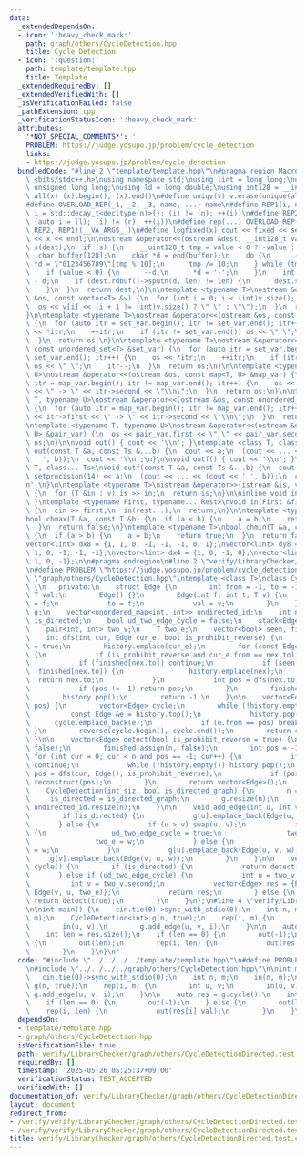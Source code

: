 ```yaml
---
data:
  _extendedDependsOn:
  - icon: ':heavy_check_mark:'
    path: graph/others/CycleDetection.hpp
    title: Cycle Detection
  - icon: ':question:'
    path: template/template.hpp
    title: Template
  _extendedRequiredBy: []
  _extendedVerifiedWith: []
  _isVerificationFailed: false
  _pathExtension: cpp
  _verificationStatusIcon: ':heavy_check_mark:'
  attributes:
    '*NOT_SPECIAL_COMMENTS*': ''
    PROBLEM: https://judge.yosupo.jp/problem/cycle_detection
    links:
    - https://judge.yosupo.jp/problem/cycle_detection
  bundledCode: "#line 2 \"template/template.hpp\"\n#pragma region Macros\n#include\
    \ <bits/stdc++.h>\nusing namespace std;\nusing lint = long long;\nusing ull =\
    \ unsigned long long;\nusing ld = long double;\nusing int128 = __int128_t;\n#define\
    \ all(x) (x).begin(), (x).end()\n#define uniqv(v) v.erase(unique(all(v)), v.end())\n\
    #define OVERLOAD_REP(_1, _2, _3, name, ...) name\n#define REP1(i, n) for (auto\
    \ i = std::decay_t<decltype(n)>{}; (i) != (n); ++(i))\n#define REP2(i, l, r) for\
    \ (auto i = (l); (i) != (r); ++(i))\n#define rep(...) OVERLOAD_REP(__VA_ARGS__,\
    \ REP2, REP1)(__VA_ARGS__)\n#define logfixed(x) cout << fixed << setprecision(10)\
    \ << x << endl;\n\nostream &operator<<(ostream &dest, __int128_t value) {\n  ostream::sentry\
    \ s(dest);\n  if (s) {\n    __uint128_t tmp = value < 0 ? -value : value;\n  \
    \  char buffer[128];\n    char *d = end(buffer);\n    do {\n      --d;\n     \
    \ *d = \"0123456789\"[tmp % 10];\n      tmp /= 10;\n    } while (tmp != 0);\n\
    \    if (value < 0) {\n      --d;\n      *d = '-';\n    }\n    int len = end(buffer)\
    \ - d;\n    if (dest.rdbuf()->sputn(d, len) != len) {\n      dest.setstate(ios_base::badbit);\n\
    \    }\n  }\n  return dest;\n}\n\ntemplate <typename T>\nostream &operator<<(ostream\
    \ &os, const vector<T> &v) {\n  for (int i = 0; i < (int)v.size(); i++) {\n  \
    \  os << v[i] << (i + 1 != (int)v.size() ? \" \" : \"\");\n  }\n  return os;\n\
    }\n\ntemplate <typename T>\nostream &operator<<(ostream &os, const set<T> &set_var)\
    \ {\n  for (auto itr = set_var.begin(); itr != set_var.end(); itr++) {\n    os\
    \ << *itr;\n    ++itr;\n    if (itr != set_var.end()) os << \" \";\n    itr--;\n\
    \  }\n  return os;\n}\n\ntemplate <typename T>\nostream &operator<<(ostream &os,\
    \ const unordered_set<T> &set_var) {\n  for (auto itr = set_var.begin(); itr !=\
    \ set_var.end(); itr++) {\n    os << *itr;\n    ++itr;\n    if (itr != set_var.end())\
    \ os << \" \";\n    itr--;\n  }\n  return os;\n}\n\ntemplate <typename T, typename\
    \ U>\nostream &operator<<(ostream &os, const map<T, U> &map_var) {\n  for (auto\
    \ itr = map_var.begin(); itr != map_var.end(); itr++) {\n    os << itr->first\
    \ << \" -> \" << itr->second << \"\\n\";\n  }\n  return os;\n}\n\ntemplate <typename\
    \ T, typename U>\nostream &operator<<(ostream &os, const unordered_map<T, U> &map_var)\
    \ {\n  for (auto itr = map_var.begin(); itr != map_var.end(); itr++) {\n    os\
    \ << itr->first << \" -> \" << itr->second << \"\\n\";\n  }\n  return os;\n}\n\
    \ntemplate <typename T, typename U>\nostream &operator<<(ostream &os, const pair<T,\
    \ U> &pair_var) {\n  os << pair_var.first << \" \" << pair_var.second;\n  return\
    \ os;\n}\n\nvoid out() { cout << '\\n'; }\ntemplate <class T, class... Ts>\nvoid\
    \ out(const T &a, const Ts &...b) {\n  cout << a;\n  (cout << ... << (cout <<\
    \ ' ', b));\n  cout << '\\n';\n}\n\nvoid outf() { cout << '\\n'; }\ntemplate <class\
    \ T, class... Ts>\nvoid outf(const T &a, const Ts &...b) {\n  cout << fixed <<\
    \ setprecision(14) << a;\n  (cout << ... << (cout << ' ', b));\n  cout << '\\\
    n';\n}\n\ntemplate <typename T>\nistream &operator>>(istream &is, vector<T> &v)\
    \ {\n  for (T &in : v) is >> in;\n  return is;\n}\n\ninline void in(void) { return;\
    \ }\ntemplate <typename First, typename... Rest>\nvoid in(First &first, Rest &...rest)\
    \ {\n  cin >> first;\n  in(rest...);\n  return;\n}\n\ntemplate <typename T>\n\
    bool chmax(T &a, const T &b) {\n  if (a < b) {\n    a = b;\n    return true;\n\
    \  }\n  return false;\n}\ntemplate <typename T>\nbool chmin(T &a, const T &b)\
    \ {\n  if (a > b) {\n    a = b;\n    return true;\n  }\n  return false;\n}\n\n\
    vector<lint> dx8 = {1, 1, 0, -1, -1, -1, 0, 1};\nvector<lint> dy8 = {0, 1, 1,\
    \ 1, 0, -1, -1, -1};\nvector<lint> dx4 = {1, 0, -1, 0};\nvector<lint> dy4 = {0,\
    \ 1, 0, -1};\n\n#pragma endregion\n#line 2 \"verify/LibraryChecker/graph/others/CycleDetectionDirected.test.cpp\"\
    \n#define PROBLEM \"https://judge.yosupo.jp/problem/cycle_detection\"\n#line 1\
    \ \"graph/others/CycleDetection.hpp\"\ntemplate <class T>\nclass CycleDetection\
    \ {\n   private:\n    struct Edge {\n        int from = -1, to = -1;\n       \
    \ T val;\n        Edge() {}\n        Edge(int f, int t, T v) {\n            from\
    \ = f;\n            to = t;\n            val = v;\n        }\n    };\n\n    vector<vector<Edge>>\
    \ g;\n    vector<unordered_map<int, int>> undirected_id;\n    int n;\n    bool\
    \ is_directed;\n    bool ud_two_edge_cycle = false;\n    stack<Edge> history;\n\
    \    pair<int, int> two_v;\n    T two_e;\n    vector<bool> seen, finished;\n\n\
    \    int dfs(int cur, Edge cur_e, bool is_prohibit_reverse) {\n        seen[cur]\
    \ = true;\n        history.emplace(cur_e);\n        for (const Edge &nex : g[cur])\
    \ {\n            if (is_prohibit_reverse and cur_e.from == nex.to) continue;\n\
    \            if (finished[nex.to]) continue;\n            if (seen[nex.to] and\
    \ !finished[nex.to]) {\n                history.emplace(nex);\n              \
    \  return nex.to;\n            }\n            int pos = dfs(nex.to, nex, is_prohibit_reverse);\n\
    \            if (pos != -1) return pos;\n        }\n        finished[cur] = true;\n\
    \        history.pop();\n        return -1;\n    }\n\n    vector<Edge> reconstruct(int\
    \ pos) {\n        vector<Edge> cycle;\n        while (!history.empty()) {\n  \
    \          const Edge &e = history.top();\n            history.pop();\n      \
    \      cycle.emplace_back(e);\n            if (e.from == pos) break;\n       \
    \ }\n        reverse(cycle.begin(), cycle.end());\n        return cycle;\n   \
    \ }\n\n    vector<Edge> detect(bool is_prohibit_reverse = true) {\n        seen.assign(n,\
    \ false);\n        finished.assign(n, false);\n        int pos = -1;\n       \
    \ for (int cur = 0; cur < n and pos == -1; cur++) {\n            if (seen[cur])\
    \ continue;\n            while (!history.empty()) history.pop();\n           \
    \ pos = dfs(cur, Edge(), is_prohibit_reverse);\n            if (pos != -1) return\
    \ reconstruct(pos);\n        }\n        return vector<Edge>();\n    }\n\n   public:\n\
    \    CycleDetection(int siz, bool is_directed_graph) {\n        n = siz;\n   \
    \     is_directed = is_directed_graph;\n        g.resize(n);\n        if (!is_directed)\
    \ undirected_id.resize(n);\n    }\n\n    void add_edge(int u, int v, T w) {\n\
    \        if (is_directed) {\n            g[u].emplace_back(Edge(u, v, w));\n \
    \       } else {\n            if (u > v) swap(u, v);\n            if (undirected_id[u].contains(v))\
    \ {\n                ud_two_edge_cycle = true;\n                two_v = {u, v};\n\
    \                two_e = w;\n            } else {\n                undirected_id[u][v]\
    \ = w;\n            }\n            g[u].emplace_back(Edge(u, v, w));\n       \
    \     g[v].emplace_back(Edge(v, u, w));\n        }\n    }\n\n    vector<Edge>\
    \ cycle() {\n        if (is_directed) {\n            return detect(false);\n \
    \       } else if (ud_two_edge_cycle) {\n            int u = two_v.first;\n  \
    \          int v = two_v.second;\n            vector<Edge> res = {Edge(u, v, undirected_id[u][v]),\
    \ Edge(v, u, two_e)};\n            return res;\n        } else {\n           \
    \ return detect(true);\n        }\n    }\n};\n#line 4 \"verify/LibraryChecker/graph/others/CycleDetectionDirected.test.cpp\"\
    \n\nint main() {\n    cin.tie(0)->sync_with_stdio(0);\n    int n, m;\n    in(n,\
    \ m);\n    CycleDetection<int> g(n, true);\n    rep(i, m) {\n        int u, v;\n\
    \        in(u, v);\n        g.add_edge(u, v, i);\n    }\n\n    auto res = g.cycle();\n\
    \    int len = res.size();\n    if (len == 0) {\n        out(-1);\n    } else\
    \ {\n        out(len);\n        rep(i, len) {\n            out(res[i].val);\n\
    \        }\n    }\n}\n"
  code: "#include \"../../../../template/template.hpp\"\n#define PROBLEM \"https://judge.yosupo.jp/problem/cycle_detection\"\
    \n#include \"../../../../graph/others/CycleDetection.hpp\"\n\nint main() {\n \
    \   cin.tie(0)->sync_with_stdio(0);\n    int n, m;\n    in(n, m);\n    CycleDetection<int>\
    \ g(n, true);\n    rep(i, m) {\n        int u, v;\n        in(u, v);\n       \
    \ g.add_edge(u, v, i);\n    }\n\n    auto res = g.cycle();\n    int len = res.size();\n\
    \    if (len == 0) {\n        out(-1);\n    } else {\n        out(len);\n    \
    \    rep(i, len) {\n            out(res[i].val);\n        }\n    }\n}\n"
  dependsOn:
  - template/template.hpp
  - graph/others/CycleDetection.hpp
  isVerificationFile: true
  path: verify/LibraryChecker/graph/others/CycleDetectionDirected.test.cpp
  requiredBy: []
  timestamp: '2025-05-26 05:25:37+09:00'
  verificationStatus: TEST_ACCEPTED
  verifiedWith: []
documentation_of: verify/LibraryChecker/graph/others/CycleDetectionDirected.test.cpp
layout: document
redirect_from:
- /verify/verify/LibraryChecker/graph/others/CycleDetectionDirected.test.cpp
- /verify/verify/LibraryChecker/graph/others/CycleDetectionDirected.test.cpp.html
title: verify/LibraryChecker/graph/others/CycleDetectionDirected.test.cpp
---
```

